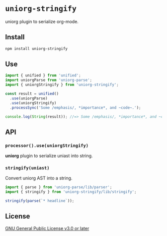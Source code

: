 # `uniorg-stringify`

uniorg plugin to serialize org-mode.

## Install

```sh
npm install uniorg-stringify
```

## Use

```js
import { unified } from 'unified';
import uniorgParse from 'uniorg-parse';
import { uniorgStringify } from 'uniorg-stringify';

const result = unified()
  .use(uniorgParse)
  .use(uniorgStringify)
  .processSync('Some /emphasis/, *importance*, and ~code~.');

console.log(String(result)); //=> Some /emphasis/, *importance*, and ~code~.
```

## API

### `processor().use(uniorgStringify)`

**uniorg** plugin to serialize uniast into string.

### `stringify(uniast)`

Convert uniorg AST into a string.

```js
import { parse } from 'uniorg-parse/lib/parser';
import { stringify } from 'uniorg-stringify/lib/stringify';

stringify(parse(`* headline`));
```

## License

[GNU General Public License v3.0 or later](./LICENSE)

